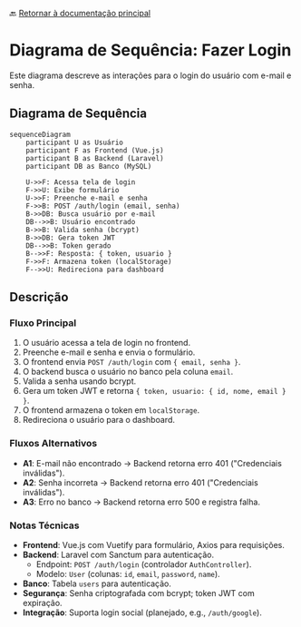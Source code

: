 🔙 [Retornar à documentação principal](../../README.md)

# Diagrama de Sequência: Fazer Login

Este diagrama descreve as interações para o login do usuário com e-mail e senha.

## Diagrama de Sequência

```mermaid
sequenceDiagram
    participant U as Usuário
    participant F as Frontend (Vue.js)
    participant B as Backend (Laravel)
    participant DB as Banco (MySQL)

    U->>F: Acessa tela de login
    F->>U: Exibe formulário
    U->>F: Preenche e-mail e senha
    F->>B: POST /auth/login (email, senha)
    B->>DB: Busca usuário por e-mail
    DB-->>B: Usuário encontrado
    B->>B: Valida senha (bcrypt)
    B->>DB: Gera token JWT
    DB-->>B: Token gerado
    B-->>F: Resposta: { token, usuario }
    F->>F: Armazena token (localStorage)
    F-->>U: Redireciona para dashboard
```

## Descrição

### Fluxo Principal

1. O usuário acessa a tela de login no frontend.
2. Preenche e-mail e senha e envia o formulário.
3. O frontend envia `POST /auth/login` com `{ email, senha }`.
4. O backend busca o usuário no banco pela coluna `email`.
5. Valida a senha usando bcrypt.
6. Gera um token JWT e retorna `{ token, usuario: { id, nome, email } }`.
7. O frontend armazena o token em `localStorage`.
8. Redireciona o usuário para o dashboard.

### Fluxos Alternativos

- **A1**: E-mail não encontrado → Backend retorna erro 401 ("Credenciais inválidas").
- **A2**: Senha incorreta → Backend retorna erro 401 ("Credenciais inválidas").
- **A3**: Erro no banco → Backend retorna erro 500 e registra falha.

### Notas Técnicas

- **Frontend**: Vue.js com Vuetify para formulário, Axios para requisições.
- **Backend**: Laravel com Sanctum para autenticação.
  - Endpoint: `POST /auth/login` (controlador `AuthController`).
  - Modelo: `User` (colunas: `id`, `email`, `password`, `name`).
- **Banco**: Tabela `users` para autenticação.
- **Segurança**: Senha criptografada com bcrypt; token JWT com expiração.
- **Integração**: Suporta login social (planejado, e.g., `/auth/google`).